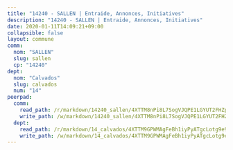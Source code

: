 ```yaml
---
title: "14240 - SALLEN | Entraide, Annonces, Initiatives"
description: "14240 - SALLEN | Entraide, Annonces, Initiatives"
date: 2020-01-11T14:09:21+09:00
collapsible: false
layout: commune
comm:
  nom: "SALLEN"
  slug: sallen
  cp: "14240"
dept:
  nom: "Calvados"
  slug: calvados
  num: "14"
peerpad:
  comm:
    read_path: /r/markdown/14240_sallen/4XTTM8nPi8L7SogVJQPE1LGYUT2FHZpMEFCGQ4KH5mQ2rSHJV
    write_path: /w/markdown/14240_sallen/4XTTM8nPi8L7SogVJQPE1LGYUT2FHZpMEFCGQ4KH5mQ2rSHJV-K3TgTmrRXKNSpvgBuqffhYS8HuscmoNUYv5CQYoBBUHy1LZqWSX5yk8D8zeAC54JWgTiUJPNXU7WCcBNvmr7W1HYFnpYdceMAE1G5Jggx9dEZqRhy2cqtrWH4JPbW5EYjXtSrutR
  dept:
    read_path: /r/markdown/14_calvados/4XTTM9GPWMAgFeBh1iyPyATgcLotg9e9APJpQBEyY3RZiUwJ6
    write_path: /w/markdown/14_calvados/4XTTM9GPWMAgFeBh1iyPyATgcLotg9e9APJpQBEyY3RZiUwJ6-K3TgUXWJAT2cYJ9ZstQphkkm2za8um5GwwXsivqaDFTgbhMDcHaRXnT3h69szAqCyvWcFfDim5fkwc6CXdUtyvPpirbD1TPAb6xCxpPN6dR3zzDRe29YehQYbhZdjvZYkgztJYvi
---
```


